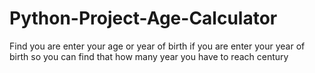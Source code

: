 # Python-Project-Age-Calculator
Find you are enter your age or year of birth if you are enter your year of birth so you can find that how many year you have to reach century 
